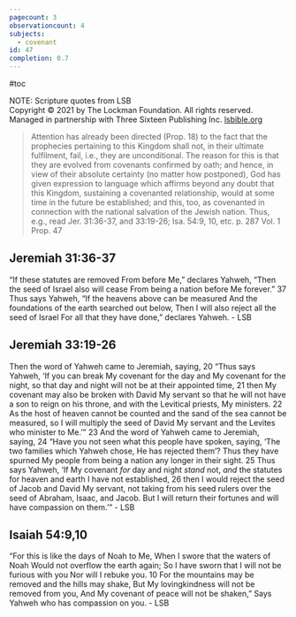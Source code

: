 ```yaml
---
pagecount: 3
observationcount: 4
subjects:
  - covenant
id: 47
completion: 0.7
---
```

#toc

NOTE: Scripture quotes from LSB  
Copyright © 2021 by The Lockman Foundation. All rights reserved.  
Managed in partnership with Three Sixteen Publishing Inc. [lsbible.org](https://www.lsbible.org/)

>Attention has already been directed (Prop. 18) to the fact that the prophecies pertaining to this Kingdom shall not, in their ultimate fulfilment, fail, i.e., they are unconditional. The reason for this is that they are evolved from covenants confirmed by oath; and hence, in view of their absolute certainty (no matter how postponed), God has given expression to language which affirms beyond any doubt that this Kingdom, sustaining a covenanted relationship, would at some time in the future be established; and this, too, as covenanted in connection with the national salvation of the Jewish nation. Thus, e.g., read Jer. 31:36-37, and 33:19-26; Isa. 54:9, 10, etc.
>p. 287 Vol. 1 Prop. 47

## Jeremiah 31:36-37
“If these statutes are removed 
From before Me,” declares Yahweh,
“Then the seed of Israel also will cease
From being a nation before Me forever.”
37 Thus says Yahweh,
“If the heavens above can be measured
And the foundations of the earth searched out below,
Then I will also reject all the seed of Israel
For all that they have done,” declares Yahweh. - LSB

## Jeremiah 33:19-26
Then the word of Yahweh came to Jeremiah, saying, 20 “Thus says Yahweh, ‘If you can break My covenant for the day and My covenant for the night, so that day and night will not be at their appointed time, 21 then My covenant may also be broken with David My servant so that he will not have a son to reign on his throne, and with the Levitical priests, My ministers. 22 As the host of heaven cannot be counted and the sand of the sea cannot be measured, so I will multiply the seed of David My servant and the Levites who minister to Me.’” 23 And the word of Yahweh came to Jeremiah, saying, 24 “Have you not seen what this people have spoken, saying, ‘The two families which Yahweh chose, He has rejected them’? Thus they have spurned My people from being a nation any longer in their sight. 25 Thus says Yahweh, ‘If My covenant _for_ day and night _stand_ not, _and_ the statutes for heaven and earth I have not established, 26 then I would reject the seed of Jacob and David My servant, not taking from his seed rulers over the seed of Abraham, Isaac, and Jacob. But I will return their fortunes and will have compassion on them.’” - LSB

## Isaiah 54:9,10
“For this is like the days of Noah to Me,
When I swore that the waters of Noah
Would not overflow the earth again;
So I have sworn that I will not be furious with you
Nor will I rebuke you.
10 For the mountains may be removed and the hills may shake,
But My lovingkindness will not be removed from you,
And My covenant of peace will not be shaken,”
Says Yahweh who has compassion on you. - LSB